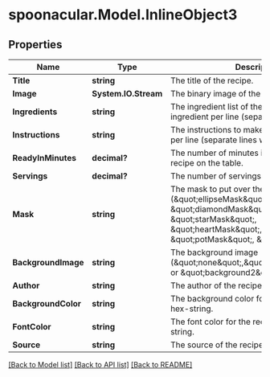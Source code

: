 # spoonacular.Model.InlineObject3
## Properties

Name | Type | Description | Notes
------------ | ------------- | ------------- | -------------
**Title** | **string** | The title of the recipe. | 
**Image** | **System.IO.Stream** | The binary image of the recipe as jpg. | 
**Ingredients** | **string** | The ingredient list of the recipe, one ingredient per line (separate lines with \\n). | 
**Instructions** | **string** | The instructions to make the recipe. One step per line (separate lines with \\n). | 
**ReadyInMinutes** | **decimal?** | The number of minutes it takes to get the recipe on the table. | 
**Servings** | **decimal?** | The number of servings the recipe makes. | 
**Mask** | **string** | The mask to put over the recipe image (\&quot;ellipseMask\&quot;, \&quot;diamondMask\&quot;, \&quot;starMask\&quot;, \&quot;heartMask\&quot;, \&quot;potMask\&quot;, \&quot;fishMask\&quot;). | 
**BackgroundImage** | **string** | The background image (\&quot;none\&quot;,\&quot;background1\&quot;, or \&quot;background2\&quot;). | 
**Author** | **string** | The author of the recipe. | [optional] 
**BackgroundColor** | **string** | The background color for the recipe card as a hex-string. | [optional] 
**FontColor** | **string** | The font color for the recipe card as a hex-string. | [optional] 
**Source** | **string** | The source of the recipe. | [optional] 

[[Back to Model list]](../README.md#documentation-for-models) [[Back to API list]](../README.md#documentation-for-api-endpoints) [[Back to README]](../README.md)

